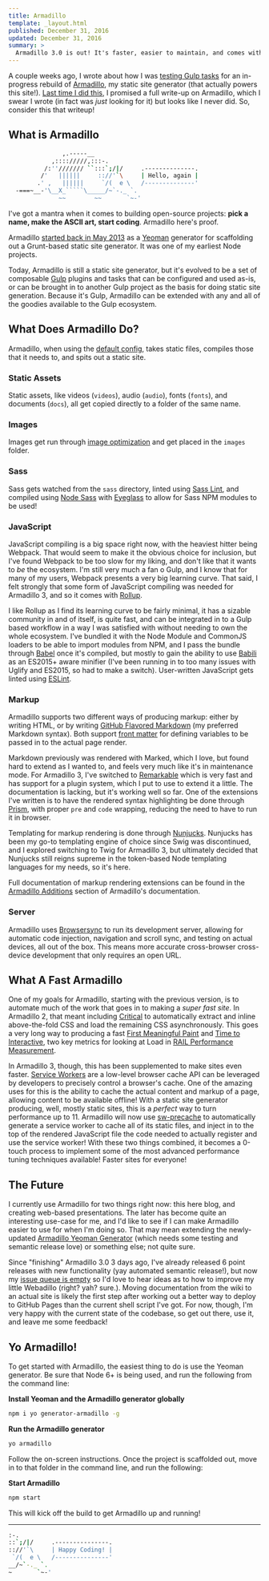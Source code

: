 ```yaml
---
title: Armadillo
template: _layout.html
published: December 31, 2016
updated: December 31, 2016
summary: >
  Armadillo 3.0 is out! It's faster, easier to maintain, and comes with service workers! Let's learn what Armadillo is!
---
```

A couple weeks ago, I wrote about how I was [testing Gulp tasks](https://snugug.com/musings/unit-testing-gulp-tasks/) for an in-progress rebuild of [Armadillo](https://github.com/snugug/gulp-armadillo), my static site generator (that actually powers this site!). [Last time I did this](https://snugug.com/musings/yo-dawg-i-heard-you-like-redesigns/), I promised a full write-up on Armadillo, which I swear I wrote (in fact was _just_ looking for it) but looks like I never did. So, consider this that writeup!

## What is Armadillo

```bash
               ,.-----__
            ,:::://///,:::-.
          /:''/////// ``:::`;/|/     .--------------.
         /'   ||||||     :://'`\     | Hello, again |
        .' ,   ||||||     `/(  e \   /--------------'
  -===~__-'\__X_`````\_____/~`-._ `.  
              ~~        ~~       `~-'
```

I've got a mantra when it comes to building open-source projects: **pick a name, make the ASCII art, start coding**. Armadillo here's proof.

Armadillo [started back in May 2013](https://github.com/Snugug/generator-armadillo/commit/928636eeaf074a39acfe62391838684e6baef3bb) as a [Yeoman](http://yeoman.io/) generator for scaffolding out a Grunt-based static site generator. It was one of my earliest Node projects.

Today, Armadillo is still a static site generator, but it's evolved to be a set of composable [Gulp](http://gulpjs.com/) plugins and tasks that can be configured and used as-is, or can be brought in to another Gulp project as the basis for doing static site generation. Because it's Gulp, Armadillo can be extended with any and all of the goodies available to the Gulp ecosystem.

## What Does Armadillo Do?

Armadillo, when using the [default config](https://github.com/Snugug/gulp-armadillo/blob/master/config/default.js), takes static files, compiles those that it needs to, and spits out a static site.

### Static Assets

Static assets, like videos (`videos`), audio (`audio`), fonts (`fonts`), and documents (`docs`), all get copied directly to a folder of the same name.

### Images

Images get run through [image optimization](https://www.npmjs.com/package/gulp-imagemin) and get placed in the `images` folder.

### Sass

Sass gets watched from the `sass` directory, linted using [Sass Lint](https://github.com/sasstools/sass-lint), and compiled using [Node Sass](https://www.npmjs.com/package/node-sass) with [Eyeglass](https://github.com/sass-eyeglass/eyeglass) to allow for Sass NPM modules to be used!

### JavaScript

JavaScript compiling is a big space right now, with the heaviest hitter being Webpack. That would seem to make it the obvious choice for inclusion, but I've found Webpack to be too slow for my liking, and don't like that it wants to _be_ the ecosystem. I'm still very much a fan o Gulp, and I know that for many of my users, Webpack presents a very big learning curve. That said, I felt strongly that some form of JavaScript compiling was needed for Armadillo 3, and so it comes with [Rollup](http://rollupjs.org/).

I like Rollup as I find its learning curve to be fairly minimal, it has a sizable community in and of itself, is quite fast, and can be integrated in to a Gulp based workflow in a way I was satisfied with without needing to own the whole ecosystem. I've bundled it with the Node Module and CommonJS loaders to be able to import modules from NPM, and I pass the bundle through [Babel](https://babeljs.io/) once it's compiled, but mostly to gain the ability to use [Babili](https://github.com/babel/babili/) as an ES2015+ aware minifier (I've been running in to too many issues with Uglify and ES2015, so had to make a switch). User-written JavaScript gets linted using [ESLint](http://eslint.org/).

### Markup

Armadillo supports two different ways of producing markup: either by writing HTML, or by writing [GitHub Flavored Markdown](https://guides.github.com/features/mastering-markdown/) (my preferred Markdown syntax). Both support [front matter](https://jekyllrb.com/docs/frontmatter/) for defining variables to be passed in to the actual page render.

Markdown previously was rendered with Marked, which I love, but found hard to extend as I wanted to, and feels very much like it's in maintenance mode. For Armadillo 3, I've switched to [Remarkable](https://www.npmjs.com/package/remarkable) which is very fast and has support for a plugin system, which I put to use to extend it a little. The documentation is lacking, but it's working well so far. One of the extensions I've written is to have the rendered syntax highlighting be done through [Prism](http://prismjs.com/), with proper `pre` and `code` wrapping, reducing the need to have to run it in browser.

Templating for markup rendering is done through [Nunjucks](https://mozilla.github.io/nunjucks/). Nunjucks has been my go-to templating engine of choice since Swig was discontinued, and I explored switching to Twig for Armadillo 3, but ultimately decided that Nunjucks still reigns supreme in the token-based Node templating languages for my needs, so it's here.

Full documentation of markup rendering extensions can be found in the [Armadillo Additions](https://github.com/Snugug/gulp-armadillo/wiki/Armadillo-Additions) section of Armadillo's documentation.

### Server

Armadillo uses [Browsersync](https://www.browsersync.io/) to run its development server, allowing for automatic code injection, navigation and scroll sync, and testing on actual devices, all out of the box. This means more accurate cross-browser cross-device development that only requires an open URL.

## What A Fast Armadillo

One of my goals for Armadillo, starting with the previous version, is to automate much of the work that goes in to making a _super fast site_. In Armadillo 2, that meant including [Critical](https://github.com/addyosmani/critical) to automatically extract and inline above-the-fold CSS and load the remaining CSS asynchronously. This goes a very long way to producing a fast [First Meaningful Paint](https://developers.google.com/web/tools/lighthouse/audits/first-meaningful-paint) and [Time to Interactive](https://developers.google.com/web/tools/lighthouse/audits/time-to-interactive), two key metrics for looking at Load in [RAIL Performance Measurement](https://developers.google.com/web/fundamentals/performance/rail).

In Armadillo 3, though, this has been supplemented to make sites even faster. [Service Workers](https://developers.google.com/web/fundamentals/getting-started/primers/service-workers) are a low-level browser cache API can be leveraged by developers to precisely control a browser's cache. One of the amazing uses for this is the ability to cache the actual content and markup of a page, allowing content to be available offline! With a static site generator producing, well, mostly static sites, this is a _perfect_ way to turn performance up to 11. Armadillo will now use [sw-precache](https://github.com/GoogleChrome/sw-precache) to automatically generate a service worker to cache all of its static files, and inject in to the top of the rendered JavaScript file the code needed to actually register and use the service worker! With these two things combined, it becomes a 0-touch process to implement some of the most advanced performance tuning techniques available! Faster sites for everyone!

## The Future

I currently use Armadillo for two things right now: this here blog, and creating web-based presentations. The later has become quite an interesting use-case for me, and I'd like to see if I can make Armadillo easier to use for when I'm doing so. That may mean extending the newly-updated [Armadillo Yeoman Generator](https://github.com/Snugug/generator-armadillo/) (which needs some testing and semantic release love) or something else; not quite sure.

Since "finishing" Armadillo 3.0 3 days ago, I've already released 6 point releases with new functionality (yay automated semantic release!), but now my [issue queue is empty](https://github.com/Snugug/gulp-armadillo/issues) so I'd love to hear ideas as to how to improve my little Webadillo (right? yah? sure.). Moving documentation from the wiki to an actual site is likely the first step after working out a better way to deploy to GitHub Pages than the current shell script I've got. For now, though, I'm very happy with the current state of the codebase, so get out there, use it, and leave me some feedback!

## Yo Armadillo!

To get started with Armadillo, the easiest thing to do is use the Yeoman generator. Be sure that Node 6+ is being used, and run the following from the command line:

**Install Yeoman and the Armadillo generator globally**
```bash
npm i yo generator-armadillo -g
```

**Run the Armadillo generator**
```bash
yo armadillo
```

Follow the on-screen instructions. Once the project is scaffolded out, move in to that folder in the command line, and run the following:

**Start Armadillo**
```bash
npm start
```

This will kick off the build to get Armadillo up and running!

---

```bash
:-.
::`;/|/     .---------------.
:://'`\     | Happy Coding! |
 `/(  e \   /---------------'
__/~`-._ `.
~       `~-'
```
